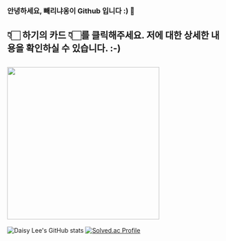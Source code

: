 ### 안녕하세요, 빼리냐옹이 Github 입니다 :) 👋
## 👇🏻 하기의 카드 👇🏻를 클릭해주세요. 저에 대한 상세한 내용을 확인하실 수 있습니다. :-)
<a href = "https://api.gitofolio.com/portfolio/2332/2336"><img src = "https://api.gitofolio.com/portfoliocard/svg/2336?color=egg" style="width:353px; height:auto; "/></a>
---
![Daisy Lee's GitHub stats](https://github-readme-stats.vercel.app/api?username=BBARRY-Lee&show_icons=true&theme=radical)
[![Solved.ac Profile](http://mazassumnida.wtf/api/v2/generate_badge?boj=leejy1373)](https://solved.ac/leejy1373/)

